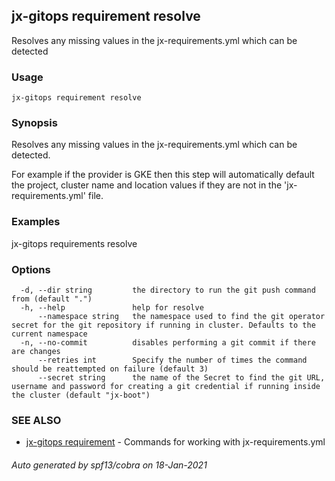 ## jx-gitops requirement resolve

Resolves any missing values in the jx-requirements.yml which can be detected

### Usage

```
jx-gitops requirement resolve
```

### Synopsis

Resolves any missing values in the jx-requirements.yml which can be detected.
  
For example if the provider is GKE then this step will automatically default the project, cluster name and location values if they are not in the 'jx-requirements.yml' file.

### Examples

  jx-gitops requirements resolve

### Options

```
  -d, --dir string         the directory to run the git push command from (default ".")
  -h, --help               help for resolve
      --namespace string   the namespace used to find the git operator secret for the git repository if running in cluster. Defaults to the current namespace
  -n, --no-commit          disables performing a git commit if there are changes
      --retries int        Specify the number of times the command should be reattempted on failure (default 3)
      --secret string      the name of the Secret to find the git URL, username and password for creating a git credential if running inside the cluster (default "jx-boot")
```

### SEE ALSO

* [jx-gitops requirement](jx-gitops_requirement.md)	 - Commands for working with jx-requirements.yml

###### Auto generated by spf13/cobra on 18-Jan-2021
